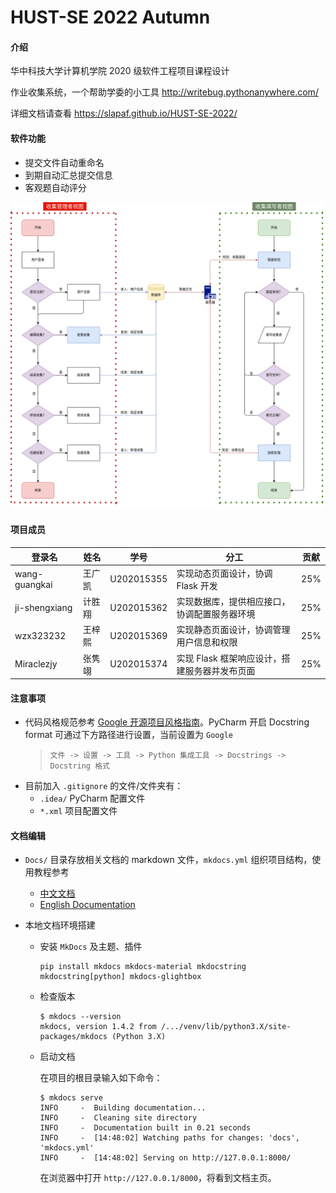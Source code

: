 # HUST-SE 2022 Autumn

#### 介绍

华中科技大学计算机学院 2020 级软件工程项目课程设计

作业收集系统，一个帮助学委的小工具 http://writebug.pythonanywhere.com/

详细文档请查看 https://slapaf.github.io/HUST-SE-2022/

#### 软件功能

- 提交文件自动重命名
- 到期自动汇总提交信息
- 客观题自动评分

![软件流程图](./Docs/images/软件流程示意图.png)

#### 项目成员

| 登录名        | 姓名   | 学号       | 分工                                          | 贡献 |
| ------------- | ------ | ---------- | --------------------------------------------- | ---- |
| wang-guangkai | 王广凯 | U202015355 | 实现动态页面设计，协调 Flask 开发             | 25%  |
| ji-shengxiang | 计胜翔 | U202015362 | 实现数据库，提供相应接口，协调配置服务器环境  | 25%  |
| wzx323232     | 王梓熙 | U202015369 | 实现静态页面设计，协调管理用户信息和权限      | 25%  |
| Miraclezjy    | 张隽翊 | U202015374 | 实现 Flask 框架响应设计，搭建服务器并发布页面 | 25%  |

#### 注意事项

- 代码风格规范参考 [Google 开源项目风格指南](https://zh-google-styleguide.readthedocs.io/en/latest/google-python-styleguide/contents/)。PyCharm 开启 Docstring format 可通过下方路径进行设置，当前设置为 `Google`
  > `文件 -> 设置 -> 工具 -> Python 集成工具 -> Docstrings -> Docstring 格式`
- 目前加入 `.gitignore` 的文件/文件夹有：
  - `.idea/` PyCharm 配置文件
  - `*.xml` 项目配置文件

#### 文档编辑

- `Docs/` 目录存放相关文档的 markdown 文件，`mkdocs.yml` 组织项目结构，使用教程参考
  - [中文文档](https://mkdocs.zimoapps.com/)
  - [English Documentation](https://www.mkdocs.org/)
- 本地文档环境搭建

  - 安装 `MkDocs` 及主题、插件

    ```shell
    pip install mkdocs mkdocs-material mkdocstring mkdocstring[python] mkdocs-glightbox
    ```

  - 检查版本

    ```shell
    $ mkdocs --version
    mkdocs, version 1.4.2 from /.../venv/lib/python3.X/site-packages/mkdocs (Python 3.X)
    ```

  - 启动文档

    在项目的根目录输入如下命令：

    ```shell
    $ mkdocs serve
    INFO     -  Building documentation...
    INFO     -  Cleaning site directory
    INFO     -  Documentation built in 0.21 seconds
    INFO     -  [14:48:02] Watching paths for changes: 'docs', 'mkdocs.yml'
    INFO     -  [14:48:02] Serving on http://127.0.0.1:8000/
    ```

    在浏览器中打开 `http://127.0.0.1/8000`，将看到文档主页。
